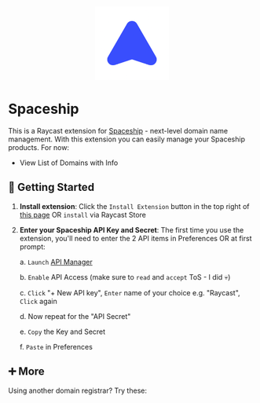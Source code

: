 <p align="center">
    <img src="./assets/extension-icon.png" width="150" height="150" />
</p>

# Spaceship

This is a Raycast extension for [Spaceship](https://spaceship.com/) - next-level domain name management. With this extension you can easily manage your Spaceship products. For now:

- View List of Domains with Info

## 🚀 Getting Started

1. **Install extension**: Click the `Install Extension` button in the top right of [this page](https://www.raycast.com/xmok/spaceship) OR `install` via Raycast Store

2. **Enter your Spaceship API Key and Secret**: The first time you use the extension, you'll need to enter the 2 API items in Preferences OR at first prompt:

    a. `Launch` [API Manager](https://www.spaceship.com/application/api-manager/)

    b. `Enable` API Access (make sure to `read` and `accept` ToS - I did 💀)

    c. `Click` "+ New API key", `Enter` name of your choice e.g. "Raycast", `Click` again

    d. Now repeat for the "API Secret"

    e. `Copy` the Key and Secret
    
    f. `Paste` in Preferences

## ➕ More

Using another domain registrar? Try these:

<a title="Install sav Raycast Extension" href="https://www.raycast.com/xmok/sav"><img src="https://www.raycast.com/xmok/sav/install_button@2x.png?v=1.1" height="64" alt="" style="height: 64px;"></a>
<a title="Install porkbun Raycast Extension" href="https://www.raycast.com/xmok/porkbun"><img src="https://www.raycast.com/xmok/porkbun/install_button@2x.png?v=1.1" height="64" alt="" style="height: 64px;"></a>
<a title="Install manotori Raycast Extension" href="https://www.raycast.com/xmok/manotori"><img src="https://www.raycast.com/xmok/manotori/install_button@2x.png?v=1.1" height="64" alt="" style="height: 64px;"></a>
<a title="Install namesilo Raycast Extension" href="https://www.raycast.com/xmok/namesilo"><img src="https://www.raycast.com/xmok/namesilo/install_button@2x.png?v=1.1" height="64" alt="" style="height: 64px;"></a>